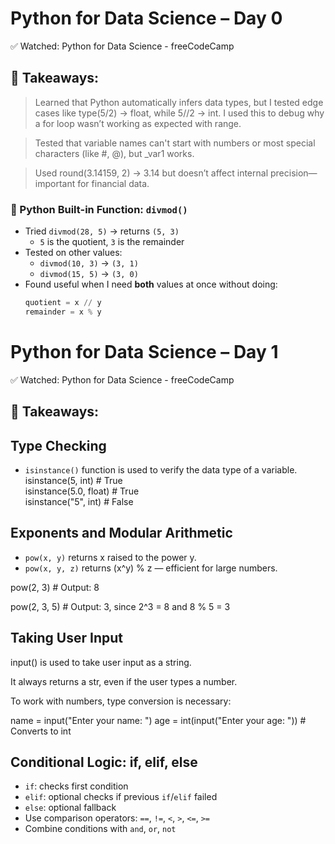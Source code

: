 # Python for Data Science – Day 0

✅ Watched: Python for Data Science - freeCodeCamp

## 🧠 Takeaways:
> Learned that Python automatically infers data types, but I tested edge cases like type(5/2) → float, while 5//2 → int. I used this to debug why a for loop wasn’t working as expected with range.

> Tested that variable names can't start with numbers or most special characters (like #, @), but _var1 works.

> Used round(3.14159, 2) → 3.14  but doesn’t affect internal precision—important for financial data.

### 🧠 Python Built-in Function: `divmod()`

- Tried `divmod(28, 5)` → returns `(5, 3)`
  - `5` is the quotient, `3` is the remainder
- Tested on other values:
  - `divmod(10, 3)` → `(3, 1)`
  - `divmod(15, 5)` → `(3, 0)`
- Found useful when I need **both** values at once without doing:
  ```python
  quotient = x // y
  remainder = x % y

# Python for Data Science – Day 1

✅ Watched: Python for Data Science - freeCodeCamp

## 🧠 Takeaways:
## Type Checking

- `isinstance()` function is used to verify the data type of a variable.
isinstance(5, int)        # True  
isinstance(5.0, float)    # True  
isinstance("5", int)      # False

## Exponents and Modular Arithmetic

- `pow(x, y)` returns x raised to the power y.
- `pow(x, y, z)` returns (x^y) % z — efficient for large numbers.
  
pow(2, 3)       # Output: 8

pow(2, 3, 5)    # Output: 3, since 2^3 = 8 and 8 % 5 = 3

## Taking User Input

input() is used to take user input as a string.

It always returns a str, even if the user types a number.

To work with numbers, type conversion is necessary:

name = input("Enter your name: ")
age = int(input("Enter your age: "))  # Converts to int

## Conditional Logic: if, elif, else

- `if`: checks first condition
- `elif`: optional checks if previous `if`/`elif` failed
- `else`: optional fallback
- Use comparison operators: `==`, `!=`, `<`, `>`, `<=`, `>=`
- Combine conditions with `and`, `or`, `not`

